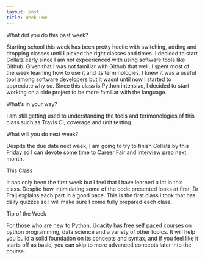 ```yaml
---
layout: post
title: Week One
---
```


What did you do this past week?

Starting school this week has been pretty hectic with switching, adding and dropping classes until I picked the right classes and times. I decided to start Collatz early since I am not expeerienced with using software tools like Github. Given that I was not familiar with Github that well, I spent most of the week learning how to use it and its terminologies. I knew it was a useful tool among software developers but it wasnt until now I started to appreciate why so. Since this class is Python intensive, I decided to start working on a side project to be more familiar with the language. 

What's in your way?

I am still getting used to understanding the tools and terimonologies of this class such as Travis CI, coverage and unit testing. 

What will you do next week?

Despite the due date next week, I am going to try to finish Collatz by this Friday so I can devote some time to Career Fair and interview prep next month.

This Class

It has only been the first week but I feel that I have learned a lot in this class. Despite how intimidating some of the code presented looks at first, Dr Fraij explains each part in a good pace. This is the first class I took that has daily quizzes so I will make sure I come fully prepared each class.

Tip of the Week

For those who are new to Python, Udacity has free self paced courses on python programming, data science and a variety of other topics. It will help you build a solid foundation on its concepts and syntax, and if you feel like it starts off as basic, you can skip to more advanced concepts later into the course.

